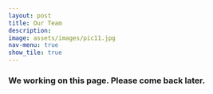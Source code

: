 ```yaml
---
layout: post
title: Our Team
description: 
image: assets/images/pic11.jpg
nav-menu: true
show_tile: true
---
```


### We working on this page. Please come back later.